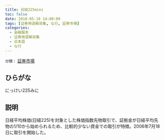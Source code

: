 ```yaml
---
title: 日経225mini
toc: false
date: 2018-05-18 14:00:09
tags: [证券用语解说集, な行, 証券市場]
categories:
  - 金融服务
  - 证券用语解说集
  - 日本語
  - な行
---
```


`分類：` [証券市場](/tags/証券市場/)

## ひらがな

にっけい225みに

## 説明

日経平均株価(日経225)を対象とした株価指数先物取引で、証拠金が日経平均先物の1/10から始められるため、比較的少ない資金での取引が特徴。2006年7月18日に取引を開始した。
